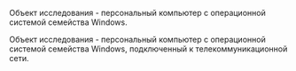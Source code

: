 <!-- Объектом исследования является ядро операционных систем семейства Windows. -->

<!-- Объектом исследования являются сервисы и системы на уровне ядра операционных систем семейства Windows. -->

Объект исследования - персональный компьютер с операционной системой семейства Windows. 

Объект исследования - персональный компьютер с операционной системой семейства Windows, подключенный к телекоммуникационной сети.